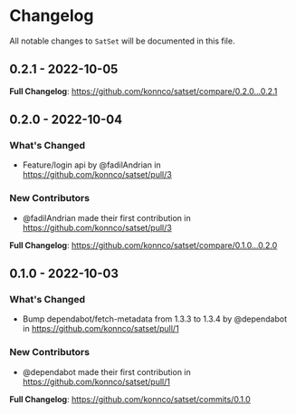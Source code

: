 # Changelog

All notable changes to `SatSet` will be documented in this file.

## 0.2.1 - 2022-10-05

**Full Changelog**: https://github.com/konnco/satset/compare/0.2.0...0.2.1

## 0.2.0 - 2022-10-04

### What's Changed

- Feature/login api by @fadilAndrian in https://github.com/konnco/satset/pull/3

### New Contributors

- @fadilAndrian made their first contribution in https://github.com/konnco/satset/pull/3

**Full Changelog**: https://github.com/konnco/satset/compare/0.1.0...0.2.0

## 0.1.0 - 2022-10-03

### What's Changed

- Bump dependabot/fetch-metadata from 1.3.3 to 1.3.4 by @dependabot in https://github.com/konnco/satset/pull/1

### New Contributors

- @dependabot made their first contribution in https://github.com/konnco/satset/pull/1

**Full Changelog**: https://github.com/konnco/satset/commits/0.1.0
